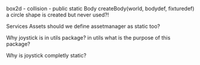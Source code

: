 box2d - collision - public static Body createBody(world, bodydef, fixturedef)
    a circle shape is created but never used?!
    
Services Assets
    should we define assetmanager as static too?
    
Why joystick is in utils package? in utils
    what is the purpose of this package?
    
Why is joystick completly static?

 
